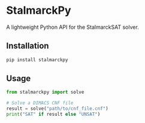 # StalmarckPy

A lightweight Python API for the StalmarckSAT solver.

## Installation

```bash
pip install stalmarckpy
```

## Usage

```python
from stalmarckpy import solve

# Solve a DIMACS CNF file
result = solve("path/to/cnf_file.cnf")
print("SAT" if result else "UNSAT")
```